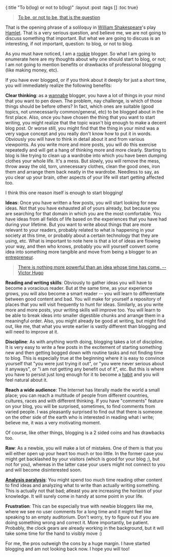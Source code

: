 {:title "To b(log) or not to b(log)"
 :layout :post
 :tags  []
 :toc true}

> [To be, or not to be, that is the question](http://en.wikipedia.org/wiki/To_be,_or_not_to_be)

That is the opening phrase of a soliloquy in [William Shakespeare](http://en.wikipedia.org/wiki/William_Shakespeare)'s play [Hamlet](http://en.wikipedia.org/wiki/Hamlet). That is a very serious question, and believe me, we are not going to discuss something that important. But what we are going to discuss is an interesting, if not important, question: to blog, or not to blog.

As you must have noticed, I am a [rookie](http://en.wikipedia.org/wiki/Rookie) blogger. So what I am going to enumerate here are my thoughts about why one should start to blog, or not; I am not going to mention benefits or drawbacks of professional blogging (like making money, etc).

If you have ever blogged, or if you think about it deeply for just a short time, you will immediately realize the following benefits:

**Clear thinking**: as a [wannabe](http://www.thefreedictionary.com/wannabe) blogger, you have a lot of things in your mind that you want to pen down. The problem, nay challenge, is which of those things should be before others? In fact, which ones are suitable (good topics, not unnecessarily common/general, etc) to be blogged about in the first place. Also, once you have chosen the thing that you want to start writing, you might realize that the topic wasn't big enough to make a decent blog post. Or worse still, you might find that the thing in your mind was a very vague concept and you really don't know how to put it in words. Obviously you will have to think in detail about it and from various viewpoints. As you write more and more posts, you will do this exercise repeatedly and will get a hang of thinking more and more clearly.
Starting to blog is like trying to clean up a wardrobe into which you have been dumping clothes your whole life. It's a mess. But slowly, you will remove the mess, throw away the old, torn, unnecessary clothes, clean the good ones, iron them and arrange them back neatly in the wardrobe. Needless to say, as you clear up your brain, other aspects of your life will start getting affected too.

I think this one reason itself is enough to start blogging!

**Ideas**: Once you have written a few posts, you will start looking for new ideas. Not that you have exhausted all of yours already, but because you are searching for that domain in which you are the most comfortable. You have ideas from all fields of life based on the experiences that you have had during your lifetime. But you want to write about things that are more relevant to your readers, probably related to what is happening in your society at this time, or probably about a certain technology that they are using, etc.
What is important to note here is that a lot of ideas are flowing your way, and then who knows, probably you will yourself convert some idea into something more tangible and move from being a blogger to an [entrepreneur](http://en.wikipedia.org/wiki/Entrepreneur).

> [There is nothing more powerful than an idea whose time has come. --Victor Hugo](http://www.quotedb.com/quotes/147)

**Reading and writing skills**: Obviously to gather ideas you will have to become a voracious reader. But at the same time, as your experience grows, you will also become a smart reader -- you will learn to differentiate between good content and bad. You will make for yourself a repository of places that you will visit frequently to hunt for ideas.
Similarly, as you write more and more posts, your writing skills will improve too. You will learn to be able to break ideas into smaller digestible chunks and arrange them in a meaningful order. Also, you might already be good at writing, but might find out, like me, that what you wrote earlier is vastly different than blogging and will need to improve at it.

**Discipline**: As with anything worth doing, blogging takes a lot of discipline. It is very easy to write a few posts in the excitement of starting something new and then getting bogged down with routine tasks and not finding time to blog. This is especially true at the beginning where it is easy to convince yourself that "you were just trying it out", or "you were never serious about it anyways", or "i am not getting any benefit out of it", etc. But this is where you have to persist just long enough for it to become a [habit](http://www.npr.org/2012/03/05/147192599/habits-how-they-form-and-how-to-break-them) and you will feel natural about it.

**Reach a wide audience**: The Internet has literally made the world a small place; you can reach a multitude of people from different countries, cultures, races and with different thinking. If you have "comments" feature on your blog, you will be surprised, sometimes, to find comments from varied people. I was pleasantly surprised to find out that there is someone on the other side of the earth who is interested in reading what i write; believe me, it was a very motivating moment.

Of course, like other things, blogging is a 2 sided coins and has drawbacks too.

**Raw**: As a newbie, you will make a lot of mistakes. One of them is that you will either open up your heart too much or too little. In the former case you might get backlashed by your visitors (which is good for your blog ;), but not for you), whereas in the latter case your users might not connect to you and will become disinterested soon.

**[Analysis paralysis](http://en.wikipedia.org/wiki/Analysis_paralysis)**: You might spend too much time reading other content to find ideas and analyzing what to write than actually writing something. This is actually not that bad; atleast you are increasing the horizon of your knowledge. It will surely come in handy at some point in your life.

**Frustration**: This can be especially true with newbie bloggers like me, where we see no user comments for a long time and it might feel like speaking to an empty auditorium. Don't worry, try to figure out if you are doing something wrong and correct it. More importantly, be patient. Probably, the clock gears are already working in the background, but it will take some time for the hand to visibly move :)

For me, the pros outweigh the cons by a huge margin. I have started blogging and am not looking back now. I hope you will too!
